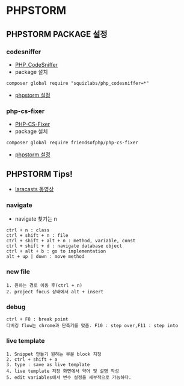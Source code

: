 # PHPSTORM
## PHPSTORM PACKAGE 설정
### codesniffer
- [PHP_CodeSniffer](https://github.com/squizlabs/PHP_CodeSniffer/blob/master/README.md)
- package 설치
```
composer global require "squizlabs/php_codesniffer=*"
```
- [phpstorm 설정](https://confluence.jetbrains.com/display/PhpStorm/PHP+Code+Sniffer+in+PhpStorm)

### php-cs-fixer
- [PHP-CS-Fixer](https://github.com/FriendsOfPHP/PHP-CS-Fixer/blob/2.12/README.rst)
- package 설치
```
composer global require friendsofphp/php-cs-fixer
```
- [phpstorm 설정](https://hackernoon.com/how-to-configure-phpstorm-to-use-php-cs-fixer-1844991e521f)

## PHPSTORM Tips!
- [laracasts 동영상](https://laracasts.com/series/how-to-be-awesome-in-phpstorm)
### navigate
- navigate 찾기는 n 
```
ctrl + n : class
ctrl + shift + n : file
ctrl + shift + alt + n : method, variable, const
ctrl + shift + d : navigate database object
ctrl + alt + b : go to implementation
alt + up | down : move method
```

### new file 
```
1. 원하는 경로 이동 후(ctrl + n) 
2. project focus 상태에서 alt + insert
```

### debug
```
ctrl + F8 : break point 
디버깅 flow는 chrome과 단축키를 맞춤. F10 : step over,F11 : step into
```

### live template
```
1. Snippet 만들기 원하는 부분 block 지정 
2. ctrl + shift + a 
3. type : save as live template
4. live template 저장 화면에서 약어 및 설명 작성
5. edit variables에서 변수 설정을 세부적으로 가능하다.
```
